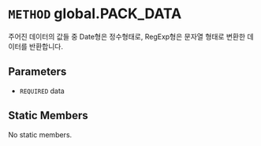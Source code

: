 # `METHOD` global.PACK_DATA
주어진 데이터의 값들 중 Date형은 정수형태로, RegExp형은 문자열 형태로 변환한 데이터를 반환합니다.

## Parameters
* `REQUIRED` data 

## Static Members
No static members.
